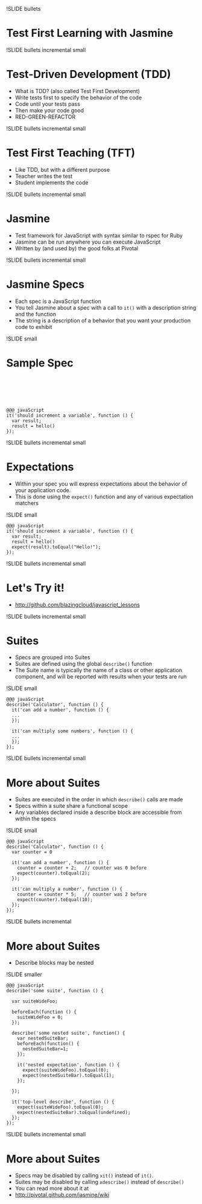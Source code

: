 !SLIDE bullets 
# Test First Learning with Jasmine #

!SLIDE bullets incremental small
# Test-Driven Development (TDD) #

* What is TDD? (also called Test First Development)
* Write tests first to specify the behavior of the code
* Code until your tests pass
* Then make your code good
* RED-GREEN-REFACTOR

!SLIDE bullets incremental small
# Test First Teaching (TFT) #

* Like TDD, but with a different purpose
* Teacher writes the test
* Student implements the code


!SLIDE bullets incremental small
# Jasmine #

* Test framework for JavaScript with syntax similar to rspec for Ruby
* Jasmine can be run anywhere you can execute JavaScript
* Written by (and used by) the good folks at Pivotal

!SLIDE bullets incremental small
# Jasmine Specs #

* Each spec is a JavaScript function
* You tell Jasmine about a spec with a call to <code>it()</code> with a description string and the function
* The string is a description of a behavior that you want your production code to exhibit

!SLIDE small
# Sample Spec #
<br><br><br><br>

    @@@ javaScript
    it('should increment a variable', function () {
      var result;
      result = hello()
    });
    
!SLIDE bullets incremental small
# Expectations #

* Within your spec you will express expectations about the behavior of your application code.
* This is done using the <code>expect()</code> function and any of various expectation matchers

!SLIDE small

    @@@ javaScript
    it('should increment a variable', function () {
      var result;
      result = hello()
      expect(result).toEqual("Hello!");
    });
    
!SLIDE bullets incremental small
# Let's Try it! #

* http://github.com/blazingcloud/javascript_lessons

!SLIDE bullets incremental small
# Suites #

* Specs are grouped into Suites
* Suites are defined using the global <code>describe()</code> function
* The Suite name is typically the name of a class or other application component, and will be reported with results when your tests are run

!SLIDE small

    @@@ javaScript
    describe('Calculator', function () {
      it('can add a number', function () {
      ...
      });

      it('can multiply some numbers', function () {
      ...
      });
    });

!SLIDE bullets incremental small
# More about Suites #

* Suites are executed in the order in which <code>describe()</code> calls are made
* Specs within a suite share a functional scope
* Any variables declared inside a describe block are accessible from within the specs

!SLIDE small

    @@@ javaScript
    describe('Calculator', function () {
      var counter = 0

      it('can add a number', function () {
        counter = counter + 2;   // counter was 0 before
        expect(counter).toEqual(2);
      });

      it('can multiply a number', function () {
        counter = counter * 5;   // counter was 2 before
        expect(counter).toEqual(10);
      });
    });
    


!SLIDE bullets incremental
# More about Suites #

* Describe blocks may be nested

!SLIDE smaller

    @@@ javaScript
    describe('some suite', function () {

      var suiteWideFoo;

      beforeEach(function () {
        suiteWideFoo = 0;
      });

      describe('some nested suite', function() {
        var nestedSuiteBar;
        beforeEach(function() {
          nestedSuiteBar=1;
        });

        it('nested expectation', function () {
          expect(suiteWideFoo).toEqual(0);
          expect(nestedSuiteBar).toEqual(1);
        });

      });

      it('top-level describe', function () {
        expect(suiteWideFoo).toEqual(0);
        expect(nestedSuiteBar).toEqual(undefined);
      });
    });
    
    
!SLIDE bullets incremental small
# More about Suites #

* Specs may be disabled by calling <code>xit()</code> instead of <code>it()</code>. 
* Suites may be disabled by calling <code>xdescribe()</code> instead of <code>describe()</code>
* You can read more about it at 
* http://pivotal.github.com/jasmine/wiki
    
